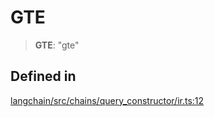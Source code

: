 GTE
===

> **GTE**: "gte"

Defined in[​](#defined-in "Direct link to Defined in")
------------------------------------------------------

[langchain/src/chains/query\_constructor/ir.ts:12](https://github.com/hwchase17/langchainjs/blob/46e1734/langchain/src/chains/query_constructor/ir.ts#L12)
